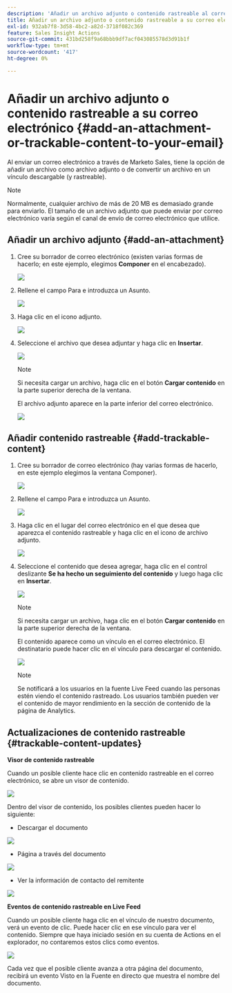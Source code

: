 ```yaml
---
description: 'Añadir un archivo adjunto o contenido rastreable al correo electrónico: documentos de Marketo, documentación del producto'
title: Añadir un archivo adjunto o contenido rastreable a su correo electrónico
exl-id: 932ab7f8-3d58-4bc2-a82d-3718f082c369
feature: Sales Insight Actions
source-git-commit: 431bd258f9a68bbb9df7acf043085578d3d91b1f
workflow-type: tm+mt
source-wordcount: '417'
ht-degree: 0%

---
```


# Añadir un archivo adjunto o contenido rastreable a su correo electrónico {#add-an-attachment-or-trackable-content-to-your-email}

Al enviar un correo electrónico a través de Marketo Sales, tiene la opción de añadir un archivo como archivo adjunto o de convertir un archivo en un vínculo descargable (y rastreable).

>[!NOTE]
>
>Normalmente, cualquier archivo de más de 20 MB es demasiado grande para enviarlo. El tamaño de un archivo adjunto que puede enviar por correo electrónico varía según el canal de envío de correo electrónico que utilice.

## Añadir un archivo adjunto {#add-an-attachment}

1. Cree su borrador de correo electrónico (existen varias formas de hacerlo; en este ejemplo, elegimos **Componer** en el encabezado).

   ![](assets/add-an-attachment-or-trackable-content-1.png)

1. Rellene el campo Para e introduzca un Asunto.

   ![](assets/add-an-attachment-or-trackable-content-2.png)

1. Haga clic en el icono adjunto.

   ![](assets/add-an-attachment-or-trackable-content-3.png)

1. Seleccione el archivo que desea adjuntar y haga clic en **Insertar**.

   ![](assets/add-an-attachment-or-trackable-content-4.png)

   >[!NOTE]
   >
   >Si necesita cargar un archivo, haga clic en el botón **Cargar contenido** en la parte superior derecha de la ventana.

   El archivo adjunto aparece en la parte inferior del correo electrónico.

   ![](assets/add-an-attachment-or-trackable-content-5.png)

## Añadir contenido rastreable {#add-trackable-content}

1. Cree su borrador de correo electrónico (hay varias formas de hacerlo, en este ejemplo elegimos la ventana Componer).

   ![](assets/add-an-attachment-or-trackable-content-6.png)

1. Rellene el campo Para e introduzca un Asunto.

   ![](assets/add-an-attachment-or-trackable-content-7.png)

1. Haga clic en el lugar del correo electrónico en el que desea que aparezca el contenido rastreable y haga clic en el icono de archivo adjunto.

   ![](assets/add-an-attachment-or-trackable-content-8.png)

1. Seleccione el contenido que desea agregar, haga clic en el control deslizante **Se ha hecho un seguimiento del contenido** y luego haga clic en **Insertar**.

   ![](assets/add-an-attachment-or-trackable-content-9.png)

   >[!NOTE]
   >
   >Si necesita cargar un archivo, haga clic en el botón **Cargar contenido** en la parte superior derecha de la ventana.

   El contenido aparece como un vínculo en el correo electrónico. El destinatario puede hacer clic en el vínculo para descargar el contenido.

   ![](assets/add-an-attachment-or-trackable-content-10.png)

   >[!NOTE]
   >
   >Se notificará a los usuarios en la fuente Live Feed cuando las personas estén viendo el contenido rastreado. Los usuarios también pueden ver el contenido de mayor rendimiento en la sección de contenido de la página de Analytics.

## Actualizaciones de contenido rastreable {#trackable-content-updates}

**Visor de contenido rastreable**

Cuando un posible cliente hace clic en contenido rastreable en el correo electrónico, se abre un visor de contenido.

![](assets/add-an-attachment-or-trackable-content-11.png)

Dentro del visor de contenido, los posibles clientes pueden hacer lo siguiente:

* Descargar el documento

![](assets/add-an-attachment-or-trackable-content-12.png)

* Página a través del documento

![](assets/add-an-attachment-or-trackable-content-13.png)

* Ver la información de contacto del remitente

![](assets/add-an-attachment-or-trackable-content-14.png)

**Eventos de contenido rastreable en Live Feed**

Cuando un posible cliente haga clic en el vínculo de nuestro documento, verá un evento de clic. Puede hacer clic en ese vínculo para ver el contenido. Siempre que haya iniciado sesión en su cuenta de Actions en el explorador, no contaremos estos clics como eventos.

![](assets/add-an-attachment-or-trackable-content-15.png)

Cada vez que el posible cliente avanza a otra página del documento, recibirá un evento Visto en la Fuente en directo que muestra el nombre del documento.
